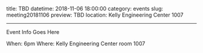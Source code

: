 title: TBD
datetime: 2018-11-06 18:00:00
category: events
slug: meeting20181106
preview: TBD
location: Kelly Engineering Center 1007

---

Event Info Goes Here

When: 6pm
Where: Kelly Engineering Center room 1007
